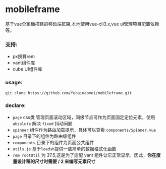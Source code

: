 # mobileframe
基于vue全家桶搭建的移动端框架,本地使用vue-cli3.x,vue ui管理项目配置依赖等。

### 支持:
- px换算rem
- vant组件库
- cube UI组件库

### usage:

`git clone https://github.com/fubaimaomei/mobileframe.git`

### declare:

- `page` css类 管理页面滚动区域，同级节点可作为页面固定定位元素，使用 `absolute` 解决 `fixed` 抖动问题
- `spinner` 组件作为路由加载提示，具体可以查看 `components/Spinner.vue`
- `page` 目录下的组件为路由级组件
- `components` 目录下的组件为页面公共组件
- `utils.js` 基于`loadsh`提供一些简单的数据格式化函数 
- `rem rootUtil`  为 37.5,这是为了适配 vant 组件让它正常显示，因此，**你在度量设计稿的尺寸时需要 / 2 来编写元素尺寸**
